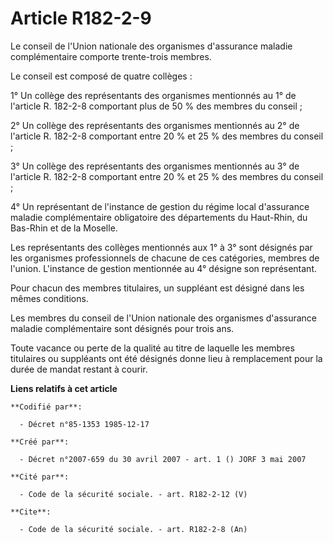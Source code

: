 # Article R182-2-9

Le conseil de l'Union nationale des organismes d'assurance maladie complémentaire comporte trente-trois membres.

Le conseil est composé de quatre collèges :

1° Un collège des représentants des organismes mentionnés au 1° de l'article R. 182-2-8 comportant plus de 50 % des membres
du conseil ;

2° Un collège des représentants des organismes mentionnés au 2° de l'article R. 182-2-8 comportant entre 20 % et 25 % des
membres du conseil ;

3° Un collège des représentants des organismes mentionnés au 3° de l'article R. 182-2-8 comportant entre 20 % et 25 % des
membres du conseil ;

4° Un représentant de l'instance de gestion du régime local d'assurance maladie complémentaire obligatoire des départements
du Haut-Rhin, du Bas-Rhin et de la Moselle.

Les représentants des collèges mentionnés aux 1° à 3° sont désignés par les organismes professionnels de chacune de ces
catégories, membres de l'union. L'instance de gestion mentionnée au 4° désigne son représentant.

Pour chacun des membres titulaires, un suppléant est désigné dans les mêmes conditions.

Les membres du conseil de l'Union nationale des organismes d'assurance maladie complémentaire sont désignés pour trois ans.

Toute vacance ou perte de la qualité au titre de laquelle les membres titulaires ou suppléants ont été désignés donne lieu à
remplacement pour la durée de mandat restant à courir.

**Liens relatifs à cet article**

	**Codifié par**:

	  - Décret n°85-1353 1985-12-17

	**Créé par**:

	  - Décret n°2007-659 du 30 avril 2007 - art. 1 () JORF 3 mai 2007

	**Cité par**:

	  - Code de la sécurité sociale. - art. R182-2-12 (V)

	**Cite**:

	  - Code de la sécurité sociale. - art. R182-2-8 (An)

